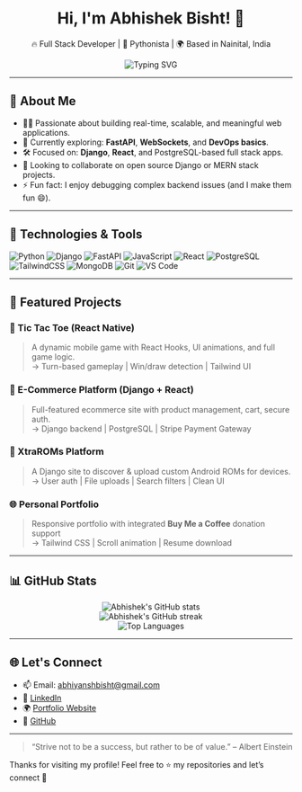 <h1 align="center">Hi, I'm Abhishek Bisht! 👋</h1>

<p align="center">
  🔥 Full Stack Developer | 🐍 Pythonista | 🌍 Based in Nainital, India  
</p>

<p align="center">
  <img src="https://readme-typing-svg.herokuapp.com?font=Fira+Code&weight=600&size=22&duration=3000&pause=1000&color=FACC15&vCenter=true&center=true&width=450&lines=Full+Stack+Developer;Open+Source+Contributor;Django+%7C+React+%7C+FastAPI+%7C+PostgreSQL" alt="Typing SVG" />
</p>

---

## 🧠 About Me

- 🧑‍💻 Passionate about building real-time, scalable, and meaningful web applications.
- 🌱 Currently exploring: **FastAPI**, **WebSockets**, and **DevOps basics**.
- 🛠️ Focused on: **Django**, **React**, and PostgreSQL-based full stack apps.
- 🤝 Looking to collaborate on open source Django or MERN stack projects.
- ⚡ Fun fact: I enjoy debugging complex backend issues (and I make them fun 😄).

---

## 🔧 Technologies & Tools

![Python](https://img.shields.io/badge/Python-3776AB?style=for-the-badge&logo=python&logoColor=white)
![Django](https://img.shields.io/badge/Django-092E20?style=for-the-badge&logo=django&logoColor=white)
![FastAPI](https://img.shields.io/badge/FastAPI-009688?style=for-the-badge&logo=fastapi&logoColor=white)
![JavaScript](https://img.shields.io/badge/JavaScript-F7DF1E?style=for-the-badge&logo=javascript&logoColor=black)
![React](https://img.shields.io/badge/React-20232A?style=for-the-badge&logo=react&logoColor=61DAFB)
![PostgreSQL](https://img.shields.io/badge/PostgreSQL-316192?style=for-the-badge&logo=postgresql&logoColor=white)
![TailwindCSS](https://img.shields.io/badge/Tailwind_CSS-06B6D4?style=for-the-badge&logo=tailwind-css&logoColor=white)
![MongoDB](https://img.shields.io/badge/MongoDB-4EA94B?style=for-the-badge&logo=mongodb&logoColor=white)
![Git](https://img.shields.io/badge/Git-F05032?style=for-the-badge&logo=git&logoColor=white)
![VS Code](https://img.shields.io/badge/VS_Code-007ACC?style=for-the-badge&logo=visual-studio-code&logoColor=white)

---

## 🚀 Featured Projects

### 📱 Tic Tac Toe (React Native)
> A dynamic mobile game with React Hooks, UI animations, and full game logic.  
→ Turn-based gameplay | Win/draw detection | Tailwind UI

### 🛒 E-Commerce Platform (Django + React)
> Full-featured ecommerce site with product management, cart, secure auth.  
→ Django backend | PostgreSQL | Stripe Payment Gateway

### 📂 XtraROMs Platform
> A Django site to discover & upload custom Android ROMs for devices.  
→ User auth | File uploads | Search filters | Clean UI

### 🌐 Personal Portfolio
> Responsive portfolio with integrated **Buy Me a Coffee** donation support  
→ Tailwind CSS | Scroll animation | Resume download

---

## 📊 GitHub Stats

<p align="center">
  <img src="https://github-readme-stats.vercel.app/api?username=abhishekbisht0203&show_icons=true&theme=tokyonight" alt="Abhishek's GitHub stats" />
  <br />
  <img src="https://github-readme-streak-stats.herokuapp.com/?user=abhishekbisht0203&theme=tokyonight" alt="Abhishek's GitHub streak" />
  <br />
  <img src="https://github-readme-stats.vercel.app/api/top-langs/?username=abhishekbisht0203&layout=compact&theme=tokyonight" alt="Top Languages" />
</p>

---

## 🌐 Let's Connect

- 📫 Email: [abhiyanshbisht@gmail.com](mailto:abhiyanshbisht@gmail.com)  
- 💼 [LinkedIn](https://www.linkedin.com/in/abhishek-bisht-876541308/)  
- 🌍 [Portfolio Website](https://abhishekbisht0203.github.io)  
- 🔗 [GitHub](https://github.com/abhishekbisht0203)

---

> “Strive not to be a success, but rather to be of value.” – Albert Einstein

Thanks for visiting my profile! Feel free to ⭐️ my repositories and let’s connect 🚀
